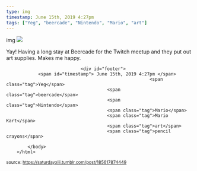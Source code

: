 ```yaml
---
type: img
timestamp: June 15th, 2019 4:27pm
tags: ["Yeg", "beercade", "Nintendo", "Mario", "art"]
---
```

img
<img src="https://saturdayxiii.github.io/media/185617874449.jpg"/>
                                                                                          
Yay!  Having a long stay at Beercade for the Twitch meetup and they put out art supplies.  Makes me happy.
 
                                    
                
                
                
                
                                <div id="footer">
                <span id="timestamp"> June 15th, 2019 4:27pm </span>
                                                          <span class="tag">Yeg</span>
                                          <span class="tag">beercade</span>
                                          <span class="tag">Nintendo</span>
                                          <span class="tag">Mario</span>
                                          <span class="tag">Mario Kart</span>
                                          <span class="tag">art</span>
                                          <span class="tag">pencil crayons</span>
                                                    
            </body>
        </html>

        
<small>source: https://saturdayxiii.tumblr.com/post/185617874449</small>